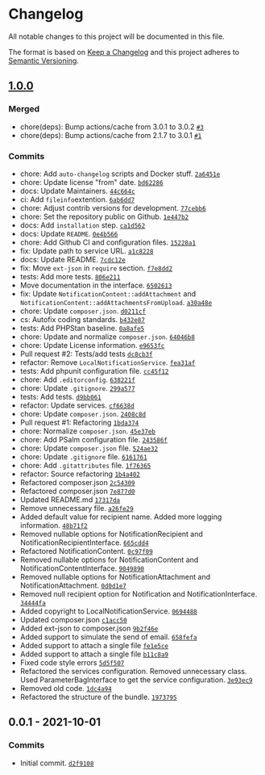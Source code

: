 # Changelog

All notable changes to this project will be documented in this file.

The format is based on [Keep a Changelog](https://keepachangelog.com/en/1.0.0/)
and this project adheres to [Semantic Versioning](https://semver.org/spec/v2.0.0.html).

## [1.0.0](https://github.com/ecphp/cns-client-bundle/compare/0.0.1...1.0.0)

### Merged

- chore(deps): Bump actions/cache from 3.0.1 to 3.0.2 [`#3`](https://github.com/ecphp/cns-client-bundle/pull/3)
- chore(deps): Bump actions/cache from 2.1.7 to 3.0.1 [`#1`](https://github.com/ecphp/cns-client-bundle/pull/1)

### Commits

- chore: Add `auto-changelog` scripts and Docker stuff. [`2a6451e`](https://github.com/ecphp/cns-client-bundle/commit/2a6451e29afa085a492d10f809c9fd5d7feb7255)
- chore: Update license "from" date. [`bd62286`](https://github.com/ecphp/cns-client-bundle/commit/bd6228647b9ca233796417063033bca9a4108861)
- docs: Update Maintainers. [`44c664c`](https://github.com/ecphp/cns-client-bundle/commit/44c664cbe59a815684b84f405ab2262d6f5c2773)
- ci: Add `fileinfo`extention. [`6ab6dd7`](https://github.com/ecphp/cns-client-bundle/commit/6ab6dd7dac0c201d3d55be15227f642b39ba72c9)
- chore: Adjust contrib versions for development. [`77cebb6`](https://github.com/ecphp/cns-client-bundle/commit/77cebb6f74fc775ca5bb2730b4df0b091318a9ce)
- chore: Set the repository public on Github. [`1e447b2`](https://github.com/ecphp/cns-client-bundle/commit/1e447b2b4315e15c628e78357ffae7a4fce0f204)
- docs: Add `installation` step. [`ca1d562`](https://github.com/ecphp/cns-client-bundle/commit/ca1d5623fb65fcc16a2321d8e70c4ea170ebfab0)
- docs: Update `README`. [`0e4b566`](https://github.com/ecphp/cns-client-bundle/commit/0e4b566288e0ed1a2d98f4ddbc29bb612bb76bdc)
- chore: Add Github CI and configuration files. [`15228a1`](https://github.com/ecphp/cns-client-bundle/commit/15228a188cec8ac5e3b07ab759a10f854f0c8744)
- fix: Update path to service URL. [`a1c8228`](https://github.com/ecphp/cns-client-bundle/commit/a1c8228908891b8804bfbd8a6835d45065f65a76)
- docs: Update README. [`7cdc12e`](https://github.com/ecphp/cns-client-bundle/commit/7cdc12e4cff63db3172e22c7fda773d24f647f9d)
- fix: Move `ext-json` in `require` section. [`f7e8dd2`](https://github.com/ecphp/cns-client-bundle/commit/f7e8dd27ab6579f3831d0d1876a348e394ea425d)
- tests: Add more tests. [`806e211`](https://github.com/ecphp/cns-client-bundle/commit/806e211f3b25fb2ebc206920e53fd8df20a4f3a8)
- Move documentation in the interface. [`6502613`](https://github.com/ecphp/cns-client-bundle/commit/65026137025930c3de0aad357b02747914717d6a)
- fix: Update `NotificationContent::addAttachment` and `NotificationContent::addAttachmentsFromUpload`. [`a30a48e`](https://github.com/ecphp/cns-client-bundle/commit/a30a48e181687655bc06f603be3375c0bb9762a0)
- chore: Update `composer.json`. [`d0211cf`](https://github.com/ecphp/cns-client-bundle/commit/d0211cf76ffd15faa6cf7961b1cf604113c4e9ff)
- cs: Autofix coding standards. [`b432e87`](https://github.com/ecphp/cns-client-bundle/commit/b432e87e7e5797d2f5d3578211afff47961b8c32)
- tests: Add PHPStan baseline. [`0a8afe5`](https://github.com/ecphp/cns-client-bundle/commit/0a8afe5baf9a4ab1fb8de8520d98cf2517e4290d)
- chore: Update and normalize `composer.json`. [`64046b8`](https://github.com/ecphp/cns-client-bundle/commit/64046b8d8a8aada56821d5c6cf864418228b84d9)
- chore: Update License information. [`e9653fc`](https://github.com/ecphp/cns-client-bundle/commit/e9653fc40f019e9f76c270e927edc0d487747094)
- Pull request #2: Tests/add tests [`dc8cb3f`](https://github.com/ecphp/cns-client-bundle/commit/dc8cb3f4ff1748ed5a050c2f7e2b141e6cb1f354)
- refactor: Remove `LocalNotificationService`. [`fea31af`](https://github.com/ecphp/cns-client-bundle/commit/fea31afc01f54e96b79970e847fd890a8cf25a2d)
- tests: Add phpunit configuration file. [`cc45f12`](https://github.com/ecphp/cns-client-bundle/commit/cc45f1210192ed26b6a563a2fb12b9bec089cf81)
- chore: Add `.editorconfig`. [`638221f`](https://github.com/ecphp/cns-client-bundle/commit/638221fdf90e30e9c973cc4a2162cab429845e74)
- chore: Update `.gitignore`. [`299a577`](https://github.com/ecphp/cns-client-bundle/commit/299a5773728527ea384b0cfd4e34aee91d45ef05)
- tests: Add tests. [`d9bb061`](https://github.com/ecphp/cns-client-bundle/commit/d9bb061a6e57a7357221272146dcd5084cc3e402)
- refactor: Update services. [`cf6638d`](https://github.com/ecphp/cns-client-bundle/commit/cf6638d35cc3cbb0441382cfec63c16cf75b2014)
- chore: Update `composer.json`. [`2408c8d`](https://github.com/ecphp/cns-client-bundle/commit/2408c8d4f1cd72fd52388ef1be57f625363522ba)
- Pull request #1: Refactoring [`1bda374`](https://github.com/ecphp/cns-client-bundle/commit/1bda37496965e21b00eb1ca4fa31f106d88398f8)
- chore: Normalize `composer.json`. [`45e37eb`](https://github.com/ecphp/cns-client-bundle/commit/45e37eb113c17fbe0a3b74817c257cea529bc400)
- chore: Add PSalm configuration file. [`243586f`](https://github.com/ecphp/cns-client-bundle/commit/243586faeb55a2a87010b3a93341615f78ec5cd3)
- chore: Update `composer.json` file. [`524ae32`](https://github.com/ecphp/cns-client-bundle/commit/524ae32f46f5552375d8d83712a2edb565289237)
- chore: Update `.gitignore` file. [`6161761`](https://github.com/ecphp/cns-client-bundle/commit/6161761c200956a66d8c60e6d065203efad14aac)
- chore: Add `.gitattributes` file. [`1f76365`](https://github.com/ecphp/cns-client-bundle/commit/1f763652dc0126a042159fdf031b9e4e473f24d4)
- refactor: Source refactoring [`1b4a402`](https://github.com/ecphp/cns-client-bundle/commit/1b4a402cdbf549a0aeb787d5225296f6cd18523e)
- Refactored composer.json [`2c54309`](https://github.com/ecphp/cns-client-bundle/commit/2c543090936e703601dfe320ae6748fc696d25c9)
- Refactored composer.json [`7e877d0`](https://github.com/ecphp/cns-client-bundle/commit/7e877d06c2b316242dd7f95ff60609769e01598e)
- Updated README.md [`17317da`](https://github.com/ecphp/cns-client-bundle/commit/17317da9e474c03bfdf538ebd11d1dc5704a7557)
- Remove unnecessary file. [`a26fe29`](https://github.com/ecphp/cns-client-bundle/commit/a26fe2985e27cc275a7329d76111ff5d5dfb744e)
- Added default value for recipient name. Added more logging information. [`48b71f2`](https://github.com/ecphp/cns-client-bundle/commit/48b71f212e2e4de12af27f0a9c2e97691100f4b2)
- Removed nullable options for NotificationRecipient and NotificationRecipientInterface. [`665cdd4`](https://github.com/ecphp/cns-client-bundle/commit/665cdd4c192a9a8b4ccc92b324d475c3eec48b78)
- Refactored NotificationContent. [`0c97f09`](https://github.com/ecphp/cns-client-bundle/commit/0c97f09c17828396c0c29f6984f7bcb3068e61c3)
- Removed nullable options for NotificationContent and NotificationContentInterface. [`9049890`](https://github.com/ecphp/cns-client-bundle/commit/9049890a400288684cc4bee6f468b3e75d9baa34)
- Removed nullable options for NotificationAttachment and NotificationAttachment. [`0d0d1e7`](https://github.com/ecphp/cns-client-bundle/commit/0d0d1e77a56b9cea18f77ea78a962713a156b9b7)
- Removed null recipient option for Notification and NotificationInterface. [`34444fa`](https://github.com/ecphp/cns-client-bundle/commit/34444fa25b8fb5d1d5c90eb428c078b78eb3e9dd)
- Added copyright to LocalNotificationService. [`0694488`](https://github.com/ecphp/cns-client-bundle/commit/0694488a988079a6c7d79b07dad979852d86b34a)
- Updated composer.json [`c1acc50`](https://github.com/ecphp/cns-client-bundle/commit/c1acc50bac4523cd0ef59dadfb342baaf4f3cad7)
- Added ext-json to composer.json [`9b2f46e`](https://github.com/ecphp/cns-client-bundle/commit/9b2f46e24a4c07e789fbe8865a7803c9ca371402)
- Added support to simulate the send of email. [`658fefa`](https://github.com/ecphp/cns-client-bundle/commit/658fefa0804051f383f14a02e362b06b9c468282)
- Added support to attach a single file [`fe1e5ce`](https://github.com/ecphp/cns-client-bundle/commit/fe1e5cee6805f1477613f767b2c5e3630edcf6ce)
- Added support to attach a single file [`b11c8a9`](https://github.com/ecphp/cns-client-bundle/commit/b11c8a9e55c55f491d0d9d17f7b81880361b425d)
- Fixed code style errors [`5d5f507`](https://github.com/ecphp/cns-client-bundle/commit/5d5f50779c00b7abc872d8d6b7aa26067cc9651e)
- Refactored the services configuration. Removed unnecessary class. Used ParameterBagInterface to get the service configuration. [`3e93ec9`](https://github.com/ecphp/cns-client-bundle/commit/3e93ec9718914773354a7be14f6c40cf8cdddd78)
- Removed old code. [`1dc4a94`](https://github.com/ecphp/cns-client-bundle/commit/1dc4a947749a095f66bce02a0d411b854379b847)
- Refactored the structure of the bundle. [`1973795`](https://github.com/ecphp/cns-client-bundle/commit/1973795a50ff96a64d026a5cc9f28a7b0dc43ac9)

## 0.0.1 - 2021-10-01

### Commits

- Initial commit. [`d2f9108`](https://github.com/ecphp/cns-client-bundle/commit/d2f9108b2514491e3d4e5d1ee6a5bf914211862b)
